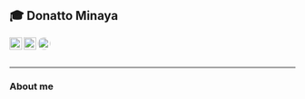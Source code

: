 ## 🎓 Donatto Minaya
<div style="display:flex; flex-wrap: wrap">
  <a href="https://www.linkedin.com/in/devdonatto-minaya/">
    <img width=22px src="https://image.flaticon.com/icons/png/512/145/145807.png" align="left" max-width="100%" alt="LinkedIn"/>
  </a>
  
  <a>
    <img width=22px src="https://dashboard.snapcraft.io/site_media/appmedia/2021/05/discord.png" align="left" max-width="100%" alt="Discord"/>
  </a>
  
  <a src="https://api.whatsapp.com/send?phone=51913242570">
    <img width=22px src="https://image.flaticon.com/icons/png/512/733/733585.png" style="border-radius: 50px;" align="left" max-width="100%" alt="Whatsapp">
  </a>
</div> 
<br>

<hr>

### About me
